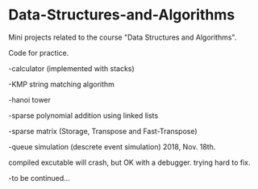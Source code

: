 # Data-Structures-and-Algorithms
Mini projects related to the course "Data Structures and Algorithms".

Code for practice.

-calculator (implemented with stacks)

-KMP string matching algorithm

-hanoi tower

-sparse polynomial addition using linked lists

-sparse matrix (Storage, Transpose and Fast-Transpose)

-queue simulation (descrete event simulation) 2018, Nov. 18th.

  compiled excutable will crash, but OK with a debugger. trying hard to fix.

-to be continued...
